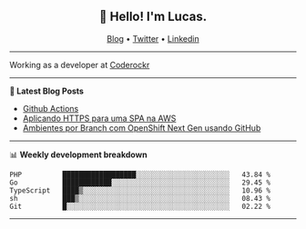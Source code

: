 <h2 align="center">👋 Hello! I'm Lucas.</h2>
<p align="center">
  <a href="https://www.lucassabreu.net.br/">Blog</a> •
  <a href="https://twitter.com/lucassabreu">Twitter</a> •
  <a href="https://www.linkedin.com/in/lucassantosabreu/">Linkedin</a>
</p>

---

Working as a developer at [Coderockr](https://github.com/Coderockr)

---

**📝 Latest Blog Posts**

<!-- BLOG-POST-LIST:START -->
- [Github Actions](https://www.lucassabreu.net.br/post/github-actions/)
- [Aplicando HTTPS para uma SPA na AWS](https://www.lucassabreu.net.br/post/aplicando-https-para-uma-spa-na-aws/)
- [Ambientes por Branch com OpenShift Next Gen usando GitHub](https://www.lucassabreu.net.br/post/ambientes-por-branch-com-openshift-next-gen-usando-github/)
<!-- BLOG-POST-LIST:END -->

---

📊 **Weekly development breakdown**
<!--START_SECTION:waka-->
```text
PHP          ██████████████████░░░░░░░░░░░░░░░░░░░░░░░   43.84 % 
Go           ████████████░░░░░░░░░░░░░░░░░░░░░░░░░░░░░   29.45 % 
TypeScript   ████▒░░░░░░░░░░░░░░░░░░░░░░░░░░░░░░░░░░░░   10.96 % 
sh           ███▒░░░░░░░░░░░░░░░░░░░░░░░░░░░░░░░░░░░░░   08.43 % 
Git          █░░░░░░░░░░░░░░░░░░░░░░░░░░░░░░░░░░░░░░░░   02.22 % 
```
<!--END_SECTION:waka-->

---

